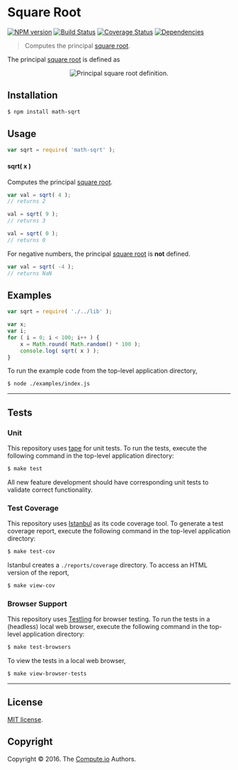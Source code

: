 Square Root
===
[![NPM version][npm-image]][npm-url] [![Build Status][build-image]][build-url] [![Coverage Status][coverage-image]][coverage-url] [![Dependencies][dependencies-image]][dependencies-url]

> Computes the principal [square root][square-root].

The principal [square root][square-root] is defined as

<div class="equation" align="center" data-raw-text="\sqrt{x^2} = \begin{matrix} x, &amp; \textrm{if}\ x \geq 0\end{matrix}" data-equation="eq:principal_square_root">
	<img src="https://cdn.rawgit.com/math-io/sqrt/8e7861b1a304c4589279000f58c7f044c9dfedde/docs/img/eqn.svg" alt="Principal square root definition.">
	<br>
</div>


## Installation

``` bash
$ npm install math-sqrt
```


## Usage

``` javascript
var sqrt = require( 'math-sqrt' );
```

#### sqrt( x )

Computes the principal [square root][square-root].

``` javascript
var val = sqrt( 4 );
// returns 2

val = sqrt( 9 );
// returns 3

val = sqrt( 0 );
// returns 0
```

For negative numbers, the principal [square root][square-root] is __not__ defined.

``` javascript
var val = sqrt( -4 );
// returns NaN
```


## Examples

``` javascript
var sqrt = require( './../lib' );

var x;
var i;
for ( i = 0; i < 100; i++ ) {
	x = Math.round( Math.random() * 100 );
	console.log( sqrt( x ) );
}
```

To run the example code from the top-level application directory,

``` bash
$ node ./examples/index.js
```


---
## Tests

### Unit

This repository uses [tape][tape] for unit tests. To run the tests, execute the following command in the top-level application directory:

``` bash
$ make test
```

All new feature development should have corresponding unit tests to validate correct functionality.


### Test Coverage

This repository uses [Istanbul][istanbul] as its code coverage tool. To generate a test coverage report, execute the following command in the top-level application directory:

``` bash
$ make test-cov
```

Istanbul creates a `./reports/coverage` directory. To access an HTML version of the report,

``` bash
$ make view-cov
```


### Browser Support

This repository uses [Testling][testling] for browser testing. To run the tests in a (headless) local web browser, execute the following command in the top-level application directory:

``` bash
$ make test-browsers
```

To view the tests in a local web browser,

``` bash
$ make view-browser-tests
```

<!-- [![browser support][browsers-image]][browsers-url] -->


---
## License

[MIT license](http://opensource.org/licenses/MIT).


## Copyright

Copyright &copy; 2016. The [Compute.io][compute-io] Authors.


[npm-image]: http://img.shields.io/npm/v/math-sqrt.svg
[npm-url]: https://npmjs.org/package/math-sqrt

[build-image]: http://img.shields.io/travis/math-io/sqrt/master.svg
[build-url]: https://travis-ci.org/math-io/sqrt

[coverage-image]: https://img.shields.io/codecov/c/github/math-io/sqrt/master.svg
[coverage-url]: https://codecov.io/github/math-io/sqrt?branch=master

[dependencies-image]: http://img.shields.io/david/math-io/sqrt.svg
[dependencies-url]: https://david-dm.org/math-io/sqrt

[dev-dependencies-image]: http://img.shields.io/david/dev/math-io/sqrt.svg
[dev-dependencies-url]: https://david-dm.org/dev/math-io/sqrt

[github-issues-image]: http://img.shields.io/github/issues/math-io/sqrt.svg
[github-issues-url]: https://github.com/math-io/sqrt/issues

[tape]: https://github.com/substack/tape
[istanbul]: https://github.com/gotwarlost/istanbul
[testling]: https://ci.testling.com

[compute-io]: https://github.com/compute-io/
[square-root]: https://en.wikipedia.org/wiki/Square_root
